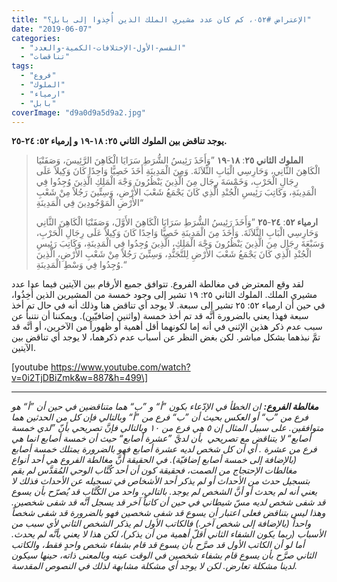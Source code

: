 ```yaml
---
title: "الإعتراض #٠٥٢، كم كان عدد مشيري الملك الذين أُخِذوا إلى بابل؟"
date: "2019-06-07"
categories: 
  - "القسم-الأول-الإختلافات-الكمية-والعدد"
  - "تناقضات"
tags: 
  - "فروع"
  - "الملوك"
  - "ارمياء"
  - "بابل"
coverImage: "d9a0d9a5d9a2.jpg"
---
```


**يوجد تناقض بين الملوك الثاني ٢٥: ١٨-١٩ و إرمياء ٥٢: ٢٤-٢٥.**

> **الملوك الثاني ٢٥**: **١٨**\-**١٩** ”وَأَخَذَ رَئِيسُ الشُّرَطِ سَرَايَا الْكَاهِنَ الرَّئِيسَ، وَصَفَنْيَا الْكَاهِنَ الثَّانِي، وَحَارِسِي الْبَابِ الثَّلاَثَةَ. وَمِنَ الْمَدِينَةِ أَخَذَ خَصِيًّا وَاحِدًا كَانَ وَكِيلاً عَلَى رِجَالِ الْحَرْبِ، وَخَمْسَةَ رِجَال مِنَ الَّذِينَ يَنْظُرُونَ وَجْهَ الْمَلِكِ الَّذِينَ وُجِدُوا فِي الْمَدِينَةِ، وَكَاتِبَ رَئِيسِ الْجُنْدِ الَّذِي كَانَ يَجْمَعُ شَعْبَ الأَرْضِ، وَسِتِّينَ رَجُلاً مِنْ شَعْبِ الأَرْضِ الْمَوْجُودِينَ فِي الْمَدِينَةِ“
> 
> **ارمياء ٥٢**: **٢٤**\-**٢٥** ”وَأَخَذَ رَئِيسُ الشُّرَطِ سَرَايَا الْكَاهِنَ الأَوَّلَ، وَصَفَنْيَا الْكَاهِنَ الثَّانِي وَحَارِسِي الْبَابِ الثَّلاَثَةَ. وَأَخَذَ مِنَ الْمَدِينَةِ خَصِيًّا وَاحِدًا كَانَ وَكِيلاً عَلَى رِجَالِ الْحَرْبِ، وَسَبْعَةَ رِجَال مِنَ الَّذِينَ يَنْظُرُونَ وَجْهَ الْمَلِكِ، الَّذِينَ وُجِدُوا فِي الْمَدِينَةِ، وَكَاتِبَ رَئِيسِ الْجُنْدِ الَّذِي كَانَ يَجْمَعُ شَعْبَ الأَرْضِ لِلتَّجَنُّدِ، وَسِتِّينَ رَجُلاً مِنْ شَعْبِ الأَرْضِ، الَّذِينَ وُجِدُوا فِي وَسْطِ الْمَدِينَةِ.“

لقد وقع المعترض في مغالطة الفروع. تتوافق جميع الأرقام بين الآيتين فيما عدا عدد مشيري الملك. الملوك الثاني ٢٥: ١٩ تشير إلى وجود خمسة من المشيرين الذين أُخِذُوا، في حين أن ارمياء ٥٢: ٢٥ تشير إلى سبعة. لا يوجد أي تناقض هنا وذلك أنه في حال تم أخذ سبعة فهذا يعني بالضرورة أنَّه قد تم أخذ خمسة (واثنين إضافيّين). ويمكننا أن نتنبأ عن سبب عدم ذكر هذين الإثني في أنه إما لكونهما أقل أهمية أو ظهوراً من الآخرين، أو أنَّه قد تمَّ نبذهما بشكل مباشر. لكن بغض النظر عن أسباب عدم ذكرهما، لا يوجد أي تناقض بين الآيتين.

\[youtube https://www.youtube.com/watch?v=0i2TjDBiZmk&w=887&h=499\]

* * *

_**مغالطة الفروع:** ان الخطأ في الإدّعاء بكون ”أ“ و ”ب“ هما متناقضين في حين أن ”أ“ هو فرع من ”ب“ أو العكس بحيث أن ”ب“ فرع من ”أ“ وبالتالي فإن كل من الحدثين هما متوافقين. على سبيل المثال إن ٥ هي فرع من ١٠ وبالتالي فإنَّ تصريحي بأنّ ”لدي خمسة أصابع“ لا يتناقض مع تصريحي  بأن لديَّ ”عشرة أصابع“ حيث أن خمسة أصابع انما هي فرع من عشرة . أي أن كل شخص لديه عشرة أصابع فهو بالضرورة يمتلك خمسة أصابع (بالإضافة إلى خمسة أصابع إضافيّة). في الحقيقة أنَّ مغالطة الفروع هي أحد أنواع مغالطات الإحتجاج من الصمت، فحقيقة كون أن أحد كُتَّاب الوحي المُقدَّس لم يقم بتسجيل حدث من الأحداث أو لم يذكر أحد الأشخاص في تسجيله عن الأحداث فذلك لا يعني أنه لم يحدث أو أنَّ الشخص لم يوجد. بالتالي، واحد من الكُتَّاب قد يُصرّح بأن يسوع قد شفى شخص لديه مسّ شيطاني في حين أن كاتباً آخر قد يسجل أنَّه قد شفى شخصين. وهذا ليس بتناقض فعلى اعتبار أن يسوع قد شفى شخصين فهو بالضرورة قد شفى شخصاً واحداً (بالإضافة إلى شخص آخر.) فالكاتب الأول لم يذكر الشخص الثاني لأي سبب من الأسباب (ربما يكون الشفاء الثاني أقلّ أهمية من أن يذكر)، لكن هذا لا يعني بأنَّه لم يحدث. أما لو أن الكاتب الأول قد صرَّح بأن يسوع قد قام بشفاء شخص واحدٍ فقط، والكاتب الثاني صرَّح بأن يسوع قام بشفاء شخصين في الوقت عينه وبالمعنى ذاته، حينها سيكون لدينا مشكلة تعارض. لكن لا يوجد أي مشكلة مشابهة لذلك في النصوص المقدسة._
